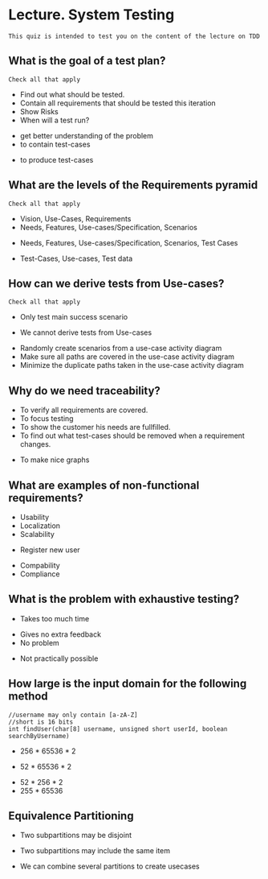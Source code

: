 # Lecture. System Testing
	This quiz is intended to test you on the content of the lecture on TDD

## What is the goal of a test plan?
	Check all that apply
 + Find out what should be tested.
 + Contain all requirements that should be tested this iteration
 + Show Risks
 + When will a test run?
 - get better understanding of the problem
 - to contain test-cases
 + to produce test-cases
 
## What are the levels of the Requirements pyramid
	Check all that apply
 - Vision, Use-Cases, Requirements
 - Needs, Features, Use-cases/Specification, Scenarios
 + Needs, Features, Use-cases/Specification, Scenarios, Test Cases
 - Test-Cases, Use-cases, Test data

## How can we derive tests from Use-cases?
	Check all that apply
 + Only test main success scenario
 - We cannot derive tests from Use-cases
 + Randomly create scenarios from a use-case activity diagram
 + Make sure all paths are covered in the use-case activity diagram
 + Minimize the duplicate paths taken in the use-case activity diagram
 
## Why do we need traceability?
 + To verify all requirements are covered.
 + To focus testing
 + To show the customer his needs are fullfilled.
 + To find out what test-cases should be removed when a requirement changes.
 - To make nice graphs
 
## What are examples of non-functional requirements?
 + Usability
 + Localization
 + Scalability
 - Register new user
 + Compability
 + Compliance

## What is the problem with exhaustive testing?
 + Takes too much time
 - Gives no extra feedback
 - No problem
 + Not practically possible

## How large is the input domain for the following method
	//username may only contain [a-zA-Z]
	//short is 16 bits
	int findUser(char[8] username, unsigned short userId, boolean searchByUsername)
 - 256 * 65536 * 2
 + 52 * 65536 * 2
 - 52 * 256 * 2
 - 255 * 65536


## Equivalence Partitioning
 + Two subpartitions may be disjoint
 - Two subpartitions may include the same item
 + We can combine several partitions to create usecases

